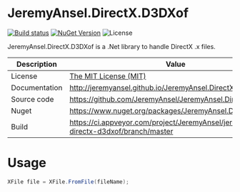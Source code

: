 # JeremyAnsel.DirectX.D3DXof

[![Build status](https://ci.appveyor.com/api/projects/status/7al5dj4uf957jvvq/branch/master?svg=true)](https://ci.appveyor.com/project/JeremyAnsel/jeremyansel-directx-d3dxof/branch/master)
[![NuGet Version](https://buildstats.info/nuget/JeremyAnsel.DirectX.D3DXof)](https://www.nuget.org/packages/JeremyAnsel.DirectX.D3DXof)
![License](https://img.shields.io/github/license/JeremyAnsel/JeremyAnsel.DirectX.D3DXof)

JeremyAnsel.DirectX.D3DXof is a .Net library to handle DirectX .x files.

Description     | Value
----------------|----------------
License         | [The MIT License (MIT)](https://github.com/JeremyAnsel/JeremyAnsel.DirectX.D3DXof/blob/master/LICENSE.txt)
Documentation   | http://jeremyansel.github.io/JeremyAnsel.DirectX.D3DXof
Source code     | https://github.com/JeremyAnsel/JeremyAnsel.DirectX.D3DXof
Nuget           | https://www.nuget.org/packages/JeremyAnsel.DirectX.D3DXof
Build           | https://ci.appveyor.com/project/JeremyAnsel/jeremyansel-directx-d3dxof/branch/master

# Usage

```csharp
XFile file = XFile.FromFile(fileName);
```
